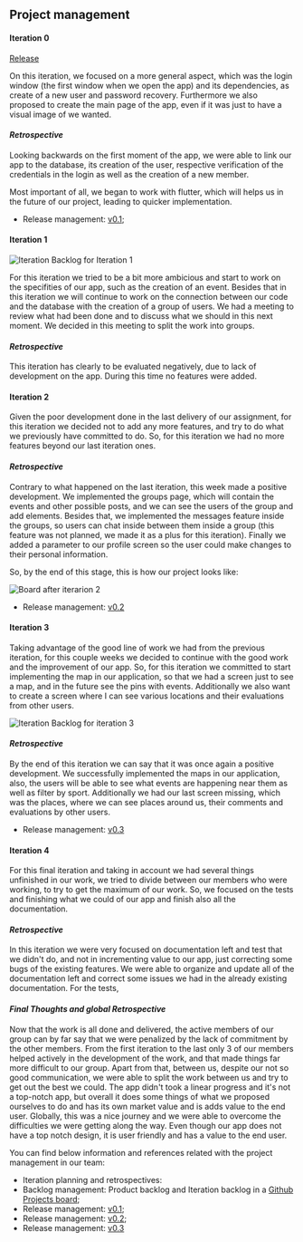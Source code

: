 
## Project management



#### **Iteration 0**

[Release](https://github.com/FEUP-LEIC-ES-2022-23/2LEIC03T5/releases/tag/v0.1)

On this iteration, we focused on a more general aspect, which was the login window (the first window when we open the app) and its dependencies, as create of a new user and password recovery.
Furthermore we also proposed to create the main page of the app, even if it was just to have a visual image of we wanted.

#### *Retrospective*

Looking backwards on the first moment of the app, we were able to link our app to the database, its creation of the user, respective verification of the credentials in the login as well as the creation of a new member.

Most important of all, we began to work with flutter, which will helps us in the future of our project, leading to quicker implementation.

* Release management: [v0.1](https://github.com/FEUP-LEIC-ES-2022-23/2LEIC03T5/releases/tag/v0.1);


#### **Iteration 1**

![Iteration Backlog for Iteration 1](https://github.com/FEUP-LEIC-ES-2022-23/2LEIC03T5/blob/ddae9b1058a53c502701314e0453f0ef651e3103/images/Iteration%201%20backlog.png)

For this iteration we tried to be a bit more ambicious and start to work on the specifities of our app, such as the creation of an event. Besides that in this iteration we will continue to work on the connection between our code and the database with the creation of a group of users. We had a meeting to review what had been done and to discuss what we should in this next moment. We decided in this meeting to split the work into groups.

#### *Retrospective*

This iteration has clearly to be evaluated negatively, due to lack of development on the app. During this time no features were added.


#### **Iteration 2**

Given the poor development done in the last delivery of our assignment, for this iteration we decided not to add any more 
features, and try to do what we previously have committed to do. So, for this iteration we had no more features beyond our last iteration ones.


#### *Retrospective*

Contrary to what happened on the last iteration, this week made a positive development. We implemented the groups page, which will contain 
the events and other possible posts, and we can see the users of the group and add elements. Besides that, we implemented the 
messages feature inside the groups, so users can chat inside between them inside a group (this feature was not planned, we made it as a plus for this iteration).
Finally we added a parameter to our profile screen so the user could make changes to their personal information.

So, by the end of this stage, this is how our project looks like:

![Board after iterarion 2](https://github.com/FEUP-LEIC-ES-2022-23/2LEIC03T5/blob/eaa0d648e8d02b73d149cac144893c37666db69e/images/iteration_2_board.png)


* Release management: [v0.2](https://github.com/FEUP-LEIC-ES-2022-23/2LEIC03T5/releases/tag/v0.2)


#### **Iteration 3**

Taking advantage of the good line of work we had from the previous iteration, for this couple weeks we decided
to continue with the good work and the improvement of our app. So, for this iteration we committed to start implementing
the map in our application, so that we had a screen just to see a map, and in the future see the pins with events. 
Additionally we also want to create a screen where I can see various locations and their evaluations from other users.

![Iteration Backlog for iteration 3](https://github.com/FEUP-LEIC-ES-2022-23/2LEIC03T5/blob/d6887d3a7812f6f0b9f6c53742ade61e38d8c437/images/Iteration_3_backlog.png)

#### *Retrospective*

By the end of this iteration we can say that it was once again a positive development. We successfully implemented the 
maps in our application, also, the users will be able to see what events are happening near them as well as filter
by sport. Additionally we had our last screen missing, which was the places, where we can see places around us, 
their comments and evaluations by other users.

* Release management: [v0.3](https://github.com/FEUP-LEIC-ES-2022-23/2LEIC03T5/releases/tag/v0.3)


#### **Iteration 4**

For this final iteration and taking in account we had several things unfinished in our work, we tried to
divide between our members who were working, to try to get the maximum of our work. So, we focused on the tests 
and finishing what we could of our app and finish also all the documentation.



#### *Retrospective*

In this iteration we were very focused on documentation left and test that we didn't do, and not in incrementing 
value to our app, just correcting some bugs of the existing features. We were able to organize and update 
all of the documentation left and correct some issues we had in the already existing documentation.
For the tests, 





#### *Final Thoughts and global Retrospective*
Now that the work is all done and delivered, the active members of our group can by far say that we were 
penalized by the lack of commitment by the other members. From the first iteration to the last only 3
of our members helped actively in the development of the work, and that made things far more difficult to our group.
Apart from that, between us, despite our not so good communication, we were able to split the work between us 
and try to get out the best we could. The app didn't took a linear progress and it's not a top-notch app,
but overall it does some things of what we proposed ourselves to do and has its own market value and is 
adds value to the end user. 
Globally, this was a nice journey and we were able to overcome the difficulties we were getting along the way.
Even though our app does not have a top notch design, it is user friendly and has a value to the end user.



You can find below information and references related with the project management in our team: 

* Iteration planning and retrospectives: 
* Backlog management: Product backlog and Iteration backlog in a [Github Projects board](https://github.com/orgs/FEUP-LEIC-ES-2022-23/projects/19/views/1);
* Release management: [v0.1](https://github.com/FEUP-LEIC-ES-2022-23/2LEIC03T5/releases/tag/v0.1);
* Release management: [v0.2](https://github.com/FEUP-LEIC-ES-2022-23/2LEIC03T5/releases/tag/v0.2);
* Release management: [v0.3](https://github.com/FEUP-LEIC-ES-2022-23/2LEIC03T5/releases/tag/v0.3)

